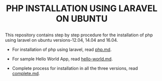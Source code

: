 # <p align="center"> PHP INSTALLATION USING LARAVEL ON UBUNTU</p>

This repository contains step by step procedure for the installation of php using laravel on ubuntu versions-12.04, 14.04 and 16.04.

* For installation of php using laravel, read [php.md](php.md).

* For sample Hello World App, read [hello-world.md](hello-world.md).

* Complete process for installation in all the three versions, read [complete.md](complete.md).






 
